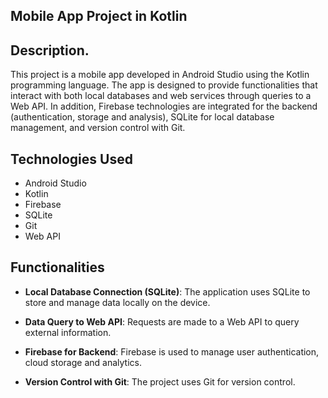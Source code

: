 ## Mobile App Project in Kotlin

## Description.
This project is a mobile app developed in Android Studio using the Kotlin programming language. The app is designed to provide functionalities that interact with both local databases and web services through queries to a Web API. In addition, Firebase technologies are integrated for the backend (authentication, storage and analysis), SQLite for local database management, and version control with Git.

## Technologies Used
- Android Studio 
- Kotlin
- Firebase
- SQLite
- Git
- Web API

## Functionalities
- **Local Database Connection (SQLite)**: 
  The application uses SQLite to store and manage data locally on the device.
  
- **Data Query to Web API**: 
  Requests are made to a Web API to query external information.

- **Firebase for Backend**: 
  Firebase is used to manage user authentication, cloud storage and analytics.

- **Version Control with Git**: 
  The project uses Git for version control.

